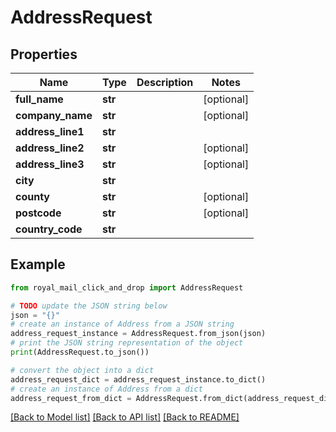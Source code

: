 # AddressRequest


## Properties

Name | Type | Description | Notes
------------ | ------------- | ------------- | -------------
**full_name** | **str** |  | [optional] 
**company_name** | **str** |  | [optional] 
**address_line1** | **str** |  | 
**address_line2** | **str** |  | [optional] 
**address_line3** | **str** |  | [optional] 
**city** | **str** |  | 
**county** | **str** |  | [optional] 
**postcode** | **str** |  | [optional] 
**country_code** | **str** |  | 

## Example

```python
from royal_mail_click_and_drop import AddressRequest

# TODO update the JSON string below
json = "{}"
# create an instance of Address from a JSON string
address_request_instance = AddressRequest.from_json(json)
# print the JSON string representation of the object
print(AddressRequest.to_json())

# convert the object into a dict
address_request_dict = address_request_instance.to_dict()
# create an instance of Address from a dict
address_request_from_dict = AddressRequest.from_dict(address_request_dict)
```
[[Back to Model list]](../README.md#documentation-for-models) [[Back to API list]](../README.md#documentation-for-api-endpoints) [[Back to README]](../README.md)



